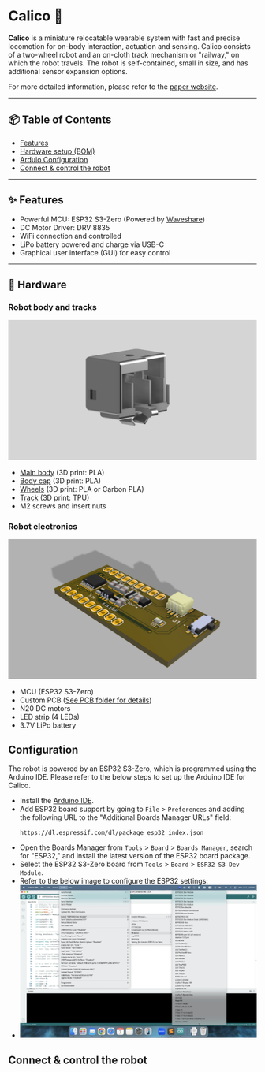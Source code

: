 # Calico 🤖

**Calico** is a miniature relocatable wearable system with fast and precise locomotion for on-body interaction, actuation and sensing. 
Calico consists of a two-wheel robot and an on-cloth track mechanism or "railway," on which the robot travels. 
The robot is self-contained, small in size, and has additional sensor expansion options. 

For more detailed information, please refer to the [paper website](https://smartlab.cs.umd.edu/publication/calico).

---

## 📦 Table of Contents

- [Features](#-features)  
- [Hardware setup (BOM)](#-Hardware)  
- [Arduio Configuration](#-Configuration)  
- [Connect & control the robot](#-Connect--control--the--robot)  

---

## ✨ Features

- Powerful MCU: ESP32 S3-Zero (Powered by [Waveshare](https://www.waveshare.com/wiki/ESP32-S3-Zero)) 
- DC Motor Driver: DRV 8835
- WiFi connection and controlled
- LiPo battery powered and charge via USB-C
- Graphical user interface (GUI) for easy control

---

## 🔧 Hardware

### Robot body and tracks 
![Robot body](kart.png)
- [Main body](./3D%20print%20models) (3D print: PLA)
- [Body cap](./3D%20print%20models) (3D print: PLA)
- [Wheels](./3D%20print%20models) (3D print: PLA or Carbon PLA)
- [Track](./3D%20print%20models) (3D print: TPU)
- M2 screws and insert nuts 

### Robot electronics
![PCB](control-Board.png)
- MCU (ESP32 S3-Zero)
- Custom PCB ([See PCB folder for details](./PCB%20files))
- N20 DC motors
- LED strip (4 LEDs)
- 3.7V LiPo battery

## Configuration
The robot is powered by an ESP32 S3-Zero, which is programmed using the Arduino IDE. 
Please refer to the below steps to set up the Arduino IDE for Calico.
- Install the [Arduino IDE](https://www.arduino.cc/en/software).
- Add ESP32 board support by going to `File` > `Preferences` and adding the following URL to the "Additional Boards Manager URLs" field:
  ```
  https://dl.espressif.com/dl/package_esp32_index.json
  ```
- Open the Boards Manager from `Tools` > `Board` > `Boards Manager`, search for "ESP32," and install the latest version of the ESP32 board package.
- Select the ESP32 S3-Zero board from `Tools` > `Board` > `ESP32 S3 Dev Module`.
- Refer to the below image to configure the ESP32 settings:
- ![ESP32-S3](esp32-3s-ide-settings.png)

## Connect & control the robot 

